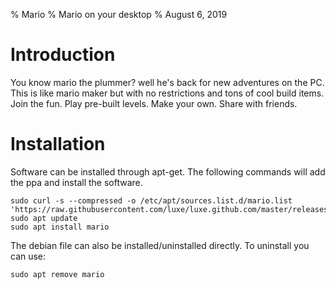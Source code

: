 % Mario
% Mario on your desktop
% August 6, 2019


# Introduction
You know mario the plummer? well he's back for new adventures on the PC.  This is like mario maker but with no restrictions and tons of cool build items.  Join the fun.  Play pre-built levels.  Make your own.  Share with friends.  


# Installation
Software can be installed through apt-get.  The following commands will add the ppa and install the software.  
```
sudo curl -s --compressed -o /etc/apt/sources.list.d/mario.list 'https://raw.githubusercontent.com/luxe/luxe.github.com/master/releases/mario/mario.list'
sudo apt update
sudo apt install mario

```
The debian file can also be installed/uninstalled directly.  To uninstall you can use:  
```
sudo apt remove mario
```


